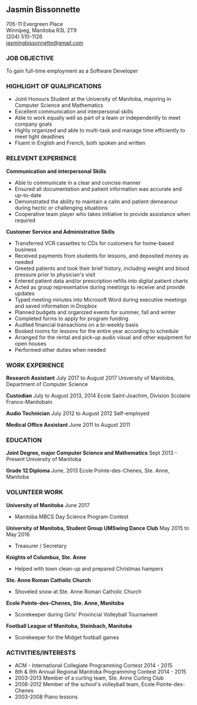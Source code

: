 ## Jasmin Bissonnette
705-11 Evergreen Place  
Winnipeg, Manitoba R3L 2T9  
(204) 510-1126  
jasmingbissonnette@gmail.com  

### JOB OBJECTIVE
To gain full-time employment as a Software Developer

### HIGHLIGHT OF QUALIFICATIONS
- Joint Honours Student at the University of Manitoba, majoring in Computer Science and Mathematics
- Excellent communication and interpersonal skills
- Able to work equally well as part of a team or independently to meet company goals
- Highly organized and able to multi-task and manage time efficiently to meet tight deadlines
- Fluent in English and French, both spoken and written

### RELEVENT EXPERIENCE
**Communication and interpersonal Skills**
- Able to communicate in a clear and concise manner
- Ensured all documentation and patient information was accurate and up-to-date
- Demonstrated the ability to maintain a calm and patient demeanour during hectic or challenging situations
- Cooperative team player who takes initiative to provide assistance when required

**Customer Service and Administrative Skills**
- Transferred VCR cassettes to CDs for customers for home-based business
- Received payments from students for lessons, and deposited money as needed
- Greeted patients and took their brief history, including weight and blood pressure prior to physician's visit
- Entered patient data and/or prescription refills into digital patient charts
- Acted as group representative during meetings to receive and provide updates
- Typed meeting minutes into Microsoft Word during executive meetings and saved information in Dropbox
- Planned budgets and organized events for summer, fall and winter
- Completed forms to apply for program funding
- Audited financial transactions on a bi-weekly basis
- Booked rooms for lessons for the entire year according to schedule
- Arranged for the rental and pick-up audio visual and other equipment for open houses
- Performed other duties when needed

### WORK EXPERIENCE
**Research Assistant**  July 2017 to August 2017
University of Manitoba, Department of Computer Science

**Custodian** July to August 2013, 2014
Ecole Saint-Joachim, Division Scolaire Franco-Manitobain

**Audio Technician** July 2012 to August 2012
Self-employed

**Medical Office Assistant** June 2011 to August 2011

### EDUCATION
**Joint Degree, major Computer Science and Mathematics** Sept 2013 - Present
University of Manitoba

**Grade 12 Diploma** June, 2013
Ecole Pointe-des-Chenes, Ste. Anne, Manitoba

### VOLUNTEER WORK
**University of Manitoba**  June 2017
- Manitoba MBCS Day Science Program Contest

**University of Manitoba, Student Group UMSwing Dance Club** May 2015 to May 2016
- Treasurer / Secretary

**Knights of Columbus, Ste. Anne**
- Helped with town clean-up and prepared Christmas hampers

**Ste. Anne Roman Catholic Church**
- Shoveled snow at Ste. Anne Roman Catholic Church

**Ecole Pointe-des-Chenes, Ste. Anne, Manitoba**
- Scorekeeper during Girls' Provincial Volleyball Tournament

**Football League of Manitoba, Steinbach, Manitoba**
- Scorekeeper for the Midget football games

### ACTIVITIES/INTERESTS
- ACM - International Collegiate Programming Contest 2014 - 2015
- 8th & 9th Annual Regional Manitoba Programming Contest 2014 - 2015
- 2003-2013 Member of a curling team, Ste. Anne Curling Club
- 2008-2012 Member of the school's volleyball team, Ecole Pointe-des-Chenes
- 2003-2008 Piano lessons
